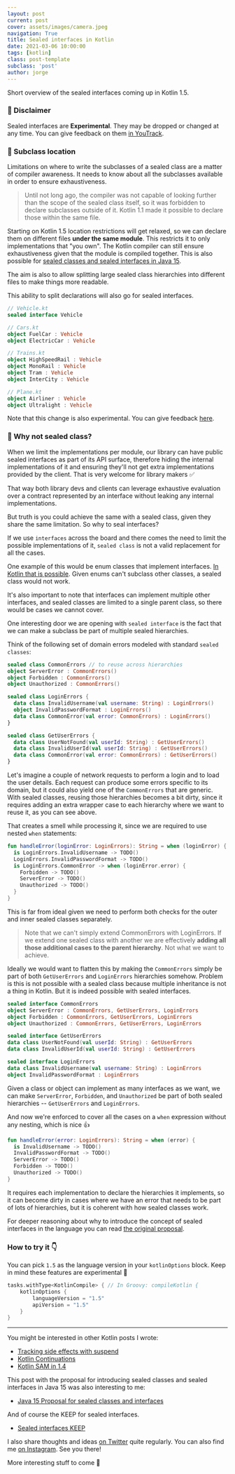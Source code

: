 ```yaml
---
layout: post
current: post
cover: assets/images/camera.jpeg
navigation: True
title: Sealed interfaces in Kotlin
date: 2021-03-06 10:00:00
tags: [kotlin]
class: post-template
subclass: 'post'
author: jorge
---
```


Short overview of the sealed interfaces coming up in Kotlin 1.5.

### 🚨 Disclaimer

Sealed interfaces are **Experimental**. They may be dropped or changed at any time. You can give feedback on them [in YouTrack](https://youtrack.jetbrains.com/issue/KT-42433?_ga=2.63257064.633709735.1615016427-1586827560.1591541237).

### 🔎 Subclass location

Limitations on where to write the subclasses of a sealed class are a matter of compiler awareness. It needs to know about all the subclasses available in order to ensure exhaustiveness.

> Until not long ago, the compiler was not capable of looking further than the scope of the sealed class itself, so it was forbidden to declare subclasses outside of it. Kotlin 1.1 made it possible to declare those within the same file.

Starting on Kotlin 1.5 location restrictions will get relaxed, so we can declare them on different files **under the same module**. This restricts it to only implementations that "you own". The Kotlin compiler can still ensure exhaustiveness given that the module is compiled together. This is also possible for [sealed classes and sealed interfaces in Java 15](https://openjdk.java.net/jeps/360).

The aim is also to allow splitting large sealed class hierarchies into different files to make things more readable.

This ability to split declarations will also go for sealed interfaces.

```kotlin
// Vehicle.kt
sealed interface Vehicle

// Cars.kt
object FuelCar : Vehicle
object ElectricCar : Vehicle

// Trains.kt
object HighSpeedRail : Vehicle
object MonoRail : Vehicle
object Tram : Vehicle
object InterCity : Vehicle

// Plane.kt
object Airliner : Vehicle
object Ultralight : Vehicle
```

Note that this change is also experimental. You can give feedback [here](https://youtrack.jetbrains.com/issue/KT-42433?_ga=2.134533430.633709735.1615016427-1586827560.1591541237).

### 🤔 Why not sealed class?

When we limit the implementations per module, our library can have public sealed interfaces as part of its API surface, therefore hiding the internal implementations of it and ensuring they'll not get extra implementations provided by the client. That is very welcome for library makers ✅

That way both library devs and clients can leverage exhaustive evaluation over a contract represented by an interface without leaking any internal implementations.

But truth is you could achieve the same with a sealed class, given they share the same limitation. So why to seal interfaces?

If we use `interfaces` across the board and there comes the need to limit the possible implementations of it, `sealed class` is not a valid replacement for all the cases.

One example of this would be enum classes that implement interfaces. [In Kotlin that is possible](https://kotlinlang.org/docs/enum-classes.html#implementing-interfaces-in-enum-classes). Given enums can't subclass other classes, a sealed class would not work.

It's also important to note that interfaces can implement multiple other interfaces, and sealed classes are limited to a single parent class, so there would be cases we cannot cover.

One interesting door we are opening with `sealed interface` is the fact that we can make a subclass be part of multiple sealed hierarchies.

Think of the following set of domain errors modeled with standard `sealed classes`:

```kotlin
sealed class CommonErrors // to reuse across hierarchies
object ServerError : CommonErrors()
object Forbidden : CommonErrors()
object Unauthorized : CommonErrors()

sealed class LoginErrors {
  data class InvalidUsername(val username: String) : LoginErrors()
  object InvalidPasswordFormat : LoginErrors()
  data class CommonError(val error: CommonErrors) : LoginErrors()
}

sealed class GetUserErrors {
  data class UserNotFound(val userId: String) : GetUserErrors()
  data class InvalidUserId(val userId: String) : GetUserErrors()
  data class CommonError(val error: CommonErrors) : GetUserErrors()
}
```

Let's imagine a couple of network requests to perform a login and to load the user details. Each request can produce some errors specific to its domain, but it could also yield one of the `CommonErrors` that are generic. With sealed classes, reusing those hierarchies becomes a bit dirty, since it requires adding an extra wrapper case to each hierarchy where we want to reuse it, as you can see above.

That creates a smell while processing it, since we are required to use nested `when` statements:

```kotlin
fun handleError(loginError: LoginErrors): String = when (loginError) {
  is LoginErrors.InvalidUsername -> TODO()
  LoginErrors.InvalidPasswordFormat -> TODO()
  is LoginErrors.CommonError -> when (loginError.error) {
    Forbidden -> TODO()
    ServerError -> TODO()
    Unauthorized -> TODO()
  }
}
```

This is far from ideal given we need to perform both checks for the outer and inner sealed classes separately.

> Note that we can't simply extend CommonErrors with LoginErrors. If we extend one sealed class with another we are effectively **adding all those additional cases to the parent hierarchy**. Not what we want to achieve.

Ideally we would want to flatten this by making the `CommonErrors` simply be part of both `GetUserErrors` and `LoginErrors` hierarchies somehow. Problem is this is not possible with a sealed class because multiple inheritance is not a thing in Kotlin. But it is indeed possible with sealed interfaces.

```kotlin
sealed interface CommonErrors
object ServerError : CommonErrors, GetUserErrors, LoginErrors
object Forbidden : CommonErrors, GetUserErrors, LoginErrors
object Unauthorized : CommonErrors, GetUserErrors, LoginErrors

sealed interface GetUserErrors
data class UserNotFound(val userId: String) : GetUserErrors
data class InvalidUserId(val userId: String) : GetUserErrors

sealed interface LoginErrors
data class InvalidUsername(val username: String) : LoginErrors
object InvalidPasswordFormat : LoginErrors
```

Given a class or object can implement as many interfaces as we want, we can make `ServerError`, `Forbidden`, and `Unauthorized` be part of both sealed hierarchies -- `GetUserErrors` and `LoginErrors`.

And now we're enforced to cover all the cases on a `when` expression without any nesting, which is nice 👍

```kotlin
fun handleError(error: LoginErrors): String = when (error) {
  is InvalidUsername -> TODO()
  InvalidPasswordFormat -> TODO()
  ServerError -> TODO()
  Forbidden -> TODO()
  Unauthorized -> TODO()
}

```

It requires each implementation to declare the hierarchies it implements, so it can become dirty in cases where we have an error that needs to be part of lots of hierarchies, but it is coherent with how sealed classes work.

For deeper reasoning about why to introduce the concept of sealed interfaces in the language you can read [the original proposal](https://github.com/Kotlin/KEEP/blob/master/proposals/sealed-interface-freedom.md).

### How to try it 👇

You can pick `1.5` as the language version in your `kotlinOptions` block. Keep in mind these features are experimental 🙏

```groovy
tasks.withType<KotlinCompile> { // In Groovy: compileKotlin {
    kotlinOptions {
        languageVersion = "1.5"
        apiVersion = "1.5"
    }
}
```

---

You might be interested in other Kotlin posts I wrote:

* [Tracking side effects with suspend](https://jorgecastillo.dev/tracking-side-effects-with-suspend)
* [Kotlin Continuations](https://jorgecastillo.dev/digging-into-kotlin-continuations)
* [Kotlin SAM in 1.4](https://jorgecastillo.dev/kotlin-sam-conversions)

This post with the proposal for introducing sealed classes and sealed interfaces in Java 15 was also interesting to me:

* [Java 15 Proposal for sealed classes and interfaces](https://openjdk.java.net/jeps/360)

And of course the KEEP for sealed interfaces.

* [Sealed interfaces KEEP](https://github.com/Kotlin/KEEP/blob/master/proposals/sealed-interface-freedom.md)

I also share thoughts and ideas [on Twitter](https://twitter.com/JorgeCastilloPR) quite regularly. You can also find me [on Instagram](https://www.instagram.com/jorgecastillopr/). See you there!

More interesting stuff to come 🙌
